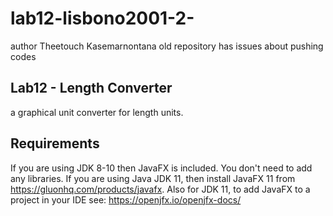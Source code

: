 # lab12-lisbono2001-2-
author Theetouch Kasemarnontana
old repository has issues about pushing codes

## Lab12 - Length Converter

a graphical unit converter for length units.

## Requirements
If you are using JDK 8-10 then JavaFX is included. You don't need to add any libraries.
If you are using Java JDK 11, then install JavaFX 11 from https://gluonhq.com/products/javafx.
Also for JDK 11, to add JavaFX to a project in your IDE see: https://openjfx.io/openjfx-docs/
